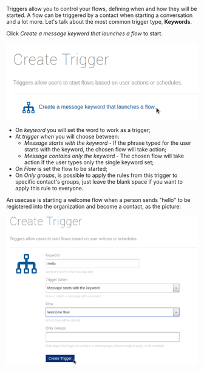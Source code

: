 Triggers allow you to control your flows, defining when and how they will be started. A flow can be triggered by a contact when starting a conversation and a lot more. Let's talk about the most common trigger type, **Keywords**.

Click *Create a message keyword that launches a flow* to start.

![](/img/triggers/TriggersKeyword01.png)

- On *keyword* you will set the word to work as a trigger;
- At *trigger when* you will choose between: 
  - *Message starts with the keyword* - If the phrase typed for the user starts with the keyword, the chosen flow will take action;
  - *Message contains only the keyword* - The chosen flow will take action if the user types only the single keyword set;
- On *Flow* is set the flow to be started;
- On *Only groups*, is possible to apply the rules from this trigger to specific contact's groups, just leave the blank space if you want to apply this rule to everyone.

An usecase is starting a welcome flow when a person sends "hello" to be registered into the organization and become a contact, as the picture:

![](/img/triggers/TriggersKeyword02.png)